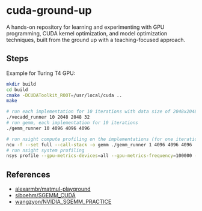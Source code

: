 # cuda-ground-up

A hands-on repository for learning and experimenting with GPU programming, CUDA
kernel optimization, and model optimization techniques, built from the ground up
with a teaching-focused approach.

## Steps

Example for Turing T4 GPU:

```bash
mkdir build
cd build
cmake -DCUDAToolkit_ROOT=/usr/local/cuda ..
make

# run each implementation for 10 iterations with data size of 2048x2048x32
./vecadd_runner 10 2048 2048 32
# run gemm, each implementation for 10 iterations
./gemm_runner 10 4096 4096 4096

# run nsight compute profiling on the implementations (for one iteration)
ncu -f --set full --call-stack -o gemm ./gemm_runner 1 4096 4096 4096
# run nsight system profiling
nsys profile --gpu-metrics-devices=all --gpu-metrics-frequency=100000 --gpu-metrics-set=tu10x-gfxt ./gemm_runner 1 4096 4096 4096
```

## References

* [alexarmbr/matmul-playground](https://github.com/alexarmbr/matmul-playground)
* [siboehm/SGEMM_CUDA](https://github.com/siboehm/SGEMM_CUDA)
* [wangzyon/NVIDIA_SGEMM_PRACTICE](https://github.com/wangzyon/NVIDIA_SGEMM_PRACTICE)

